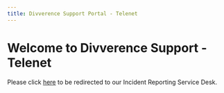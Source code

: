 ```yaml
---
title: Divverence Support Portal - Telenet
---
```

# Welcome to Divverence Support - Telenet

Please click [here](https://inpho4u.atlassian.net/servicedesk/customer/portal/7) to be redirected to our Incident Reporting Service Desk.
